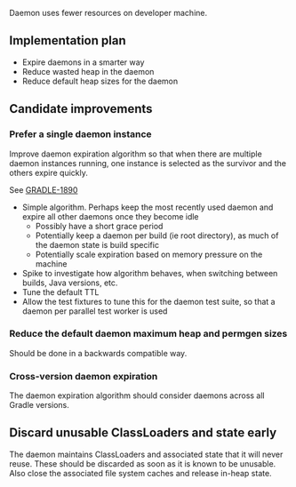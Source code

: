 Daemon uses fewer resources on developer machine.

## Implementation plan

- Expire daemons in a smarter way
- Reduce wasted heap in the daemon  
- Reduce default heap sizes for the daemon

## Candidate improvements

### Prefer a single daemon instance

Improve daemon expiration algorithm so that when there are multiple daemon instances running, one instance is
selected as the survivor and the others expire quickly.

See [GRADLE-1890](https://issues.gradle.org/browse/GRADLE-1890)

- Simple algorithm. Perhaps keep the most recently used daemon and expire all other daemons once they become idle
    - Possibly have a short grace period
    - Potentially keep a daemon per build (ie root directory), as much of the daemon state is build specific
    - Potentially scale expiration based on memory pressure on the machine
- Spike to investigate how algorithm behaves, when switching between builds, Java versions, etc.
- Tune the default TTL
- Allow the test fixtures to tune this for the daemon test suite, so that a daemon per parallel test worker is used

### Reduce the default daemon maximum heap and permgen sizes

Should be done in a backwards compatible way.

### Cross-version daemon expiration

The daemon expiration algorithm should consider daemons across all Gradle versions.

## Discard unusable ClassLoaders and state early

The daemon maintains ClassLoaders and associated state that it will never reuse. These should be discarded as soon as it is known
to be unusable. Also close the associated file system caches and release in-heap state.
